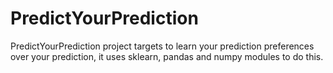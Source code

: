 # PredictYourPrediction

PredictYourPrediction project targets to learn your prediction preferences over your prediction, it uses sklearn, pandas and numpy modules to do this.
